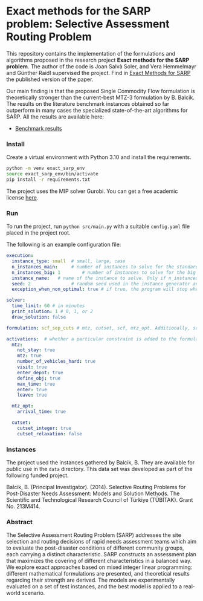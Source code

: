 # Exact methods for the SARP problem: Selective Assessment Routing Problem

This repository contains the implementation of the formulations and algorithms proposed in the research project **Exact methods for the SARP problem**. 
The author of the code is Joan Salvà Soler, and Vera Hemmelmayr and Günther Raidl supervised the project. 
Find in [Exact Methods for SARP](https://link.springer.com/article/10.1007/s10100-024-00943-y?utm_source=rct_congratemailt&utm_medium=email&utm_campaign=oa_20241015&utm_content=10.1007%2Fs10100-024-00943-y) the published version of the paper.

Our main finding is that the proposed Single Commodity Flow formulation is theoretically stronger than the current-best MTZ-3 formulation by B. Balcik. The results on the literature benchmark instances obtained so far outperform in many cases the specialized state-of-the-art algorithms for SARP. All the results are available here:
- [Benchmark results](https://github.com/jsalva9/exact_sarp/blob/master/results/all_results.csv)


### Install
Create a virtual environment with Python 3.10 and install the requirements.
```bash
python -m venv exact_sarp_env
source exact_sarp_env/bin/activate
pip install -r requirements.txt
```
The project uses the MIP solver Gurobi. You can get a free academic license [here](https://www.gurobi.com/academia/academic-program-and-licenses/).


### Run
To run the project, run `python src/main.py` with a suitable `config.yaml` file placed in the project root.

The following is an example configuration file:

```yaml
execution:
  instance_type: small  # small, large, case
  n_instances_main:     # number of instances to solve for the standard execution
  n_instances_big: 1        # number of instances to solve for the big execution
  instance_name:   # name of the instance to solve. Only if n_instances_main = 1
  seed: 2               # random seed used in the instance generator and selector
  exception_when_non_optimal: true # if true, the program will stop when a non-optimal solution is found

solver:
  time_limit: 60 # in minutes
  print_solution: 1 # 0, 1, or 2
  draw_solution: false

formulation: scf_sep_cuts # mtz, cutset, scf, mtz_opt. Additionally, scf_cuts_2, scf_cuts_3, scf_sep_cuts, scf_start

activations:  # whether a particular constraint is added to the formulation. If key is missing, assume constraint is added
  mtz:
    not_stay: true
    mtz: true
    number_of_vehicles_hard: true
    visit: true
    enter_depot: true
    define_obj: true
    max_time: true
    enter: true
    leave: true

  mtz_opt:
    arrival_time: true

  cutset:
    cutset_integer: true
    cutset_relaxation: false

```

### Instances
The project used the instances gathered by Balcik, B. They are available for public use in the `data` directory. This data set was developed as part of the following funded project.

Balcik, B. (Principal Investigator). (2014). Selective Routing Problems for Post-Disaster Needs Assessment: Models and Solution Methods. The Scientific and Technological Research Council of Türkiye (TÜBİTAK). Grant No. 213M414.


### Abstract
The Selective Assessment Routing Problem (SARP) addresses the site selection
and routing decisions of rapid needs assessment teams which aim to evaluate the
post-disaster conditions of different community groups, each carrying a distinct
characteristic. SARP constructs an assessment plan that maximizes the covering
of different characteristics in a balanced way. We explore exact approaches based
on mixed integer linear programming: different mathematical formulations are
presented, and theoretical results regarding their strength are derived. The models are experimentally evaluated on a set of test instances, and the best model is
applied to a real-world scenario.


